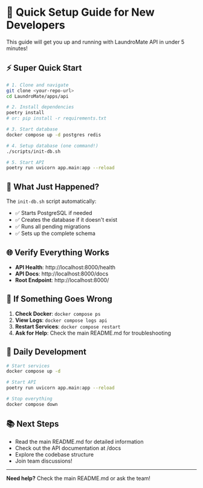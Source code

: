 # 🚀 Quick Setup Guide for New Developers

This guide will get you up and running with LaundroMate API in under 5 minutes!

## ⚡ Super Quick Start

```bash
# 1. Clone and navigate
git clone <your-repo-url>
cd LaundroMate/apps/api

# 2. Install dependencies
poetry install
# or: pip install -r requirements.txt

# 3. Start database
docker compose up -d postgres redis

# 4. Setup database (one command!)
./scripts/init-db.sh

# 5. Start API
poetry run uvicorn app.main:app --reload
```

## 🎯 What Just Happened?

The `init-db.sh` script automatically:
- ✅ Starts PostgreSQL if needed
- ✅ Creates the database if it doesn't exist
- ✅ Runs all pending migrations
- ✅ Sets up the complete schema

## 🌐 Verify Everything Works

- **API Health**: http://localhost:8000/health
- **API Docs**: http://localhost:8000/docs
- **Root Endpoint**: http://localhost:8000/

## 🚨 If Something Goes Wrong

1. **Check Docker**: `docker compose ps`
2. **View Logs**: `docker compose logs api`
3. **Restart Services**: `docker compose restart`
4. **Ask for Help**: Check the main README.md for troubleshooting

## 🔄 Daily Development

```bash
# Start services
docker compose up -d

# Start API
poetry run uvicorn app.main:app --reload

# Stop everything
docker compose down
```

## 📚 Next Steps

- Read the main README.md for detailed information
- Check out the API documentation at /docs
- Explore the codebase structure
- Join team discussions!

---

**Need help?** Check the main README.md or ask the team!
